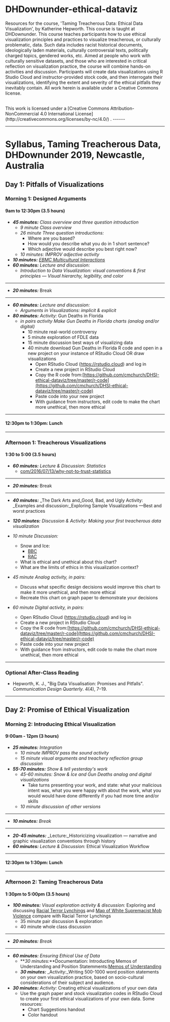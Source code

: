 # DHDownunder-ethical-dataviz 
Resources for the course, 'Taming Treacherous Data: Ethical Data Visualization', by Katherine Hepworth. This course is taught at DHDownunder. This course teaches participants how to use ethical visualization principles and practices to visualize treacherous, or culturally problematic, data. Such data includes racist historical documents, ideologically laden materials, culturally controversial texts, politically charged topics, gendered works, etc. Aimed at people who work with culturally sensitive datasets, and those who are interested in critical reflection on visualization practice, the course will combine hands-on activities and discussion. Participants will create data visualizations using R Studio Cloud and instructor-provided stock code, and then interrogate their visualizations, identifying the extent and severity of the ethical pitfalls they inevitably contain. All work herein is available under a Creative Commons license.

<br>
This work is licensed under a [Creative Commons Attribution-NonCommercial 4.0 International License](http://creativecommons.org/licenses/by-nc/4.0/) . ------

***

# Syllabus, Taming Treacherous Data, DHDownunder 2019, Newcastle, Australia

## Day 1: Pitfalls of Visualizations

### Morning 1: Designed Arguments

#### 9am to 12:30pm (3.5 hours)

* **_45 minutes:_** _Class overview and three question introduction_
  - _9 minute Class overview_
  - _26 minute Three question introductions:_
    + Where are you based?
    + How would you describe what you do in 1 short sentence?
    + Which adjective would describe you best right now?
  - _10 minutes: IMPROV adjective activity_
* **_10 minutes:_** [_EBMC Multicultural Interactions_](http://www.emergingsf.org/wp-content/uploads/2017/08/EBMC_AgreemntsMulticulturalInteractions15.09.13-copy.pdf)
* **_60 minutes:_** _Lecture and discussion:_
  - _Introduction to Data Visualization: visual conventions & first principles — Visual hierarchy, legibility, and color_

***

* **_20 minutes:_** Break

***

* **_60 minutes:_** _Lecture and discussion:_
  - _Arguments in Visualizations: implicit & explicit_
* **_80 minutes:_** _Activity:_ Gun Deaths in Florida
  - _in pairs activity Make Gun Deaths in Florida charts (analog and/or digital)_
    + 10 minute real-world controversy
    + 5 minute exploration of FDLE data
    + 15 minute discussion best ways of visualizing data
    + 40 minute download Gun Deaths in Florida R code and open in a new project on your instance of RStudio Cloud OR draw visualizations
      * Open RStudio Cloud (https://rstudio.cloud) and log in
      * Create a new project in RStudio Cloud
      * Copy the R code from:[https://github.com/cmchurch/DHSI-ethical-dataviz/tree/master/r-code](https://github.com/cmchurch/DHSI-ethical-dataviz/tree/master/r-code)
      * Paste code into your new project
      * With guidance from instructors, edit code to make the chart more unethical, then more ethical

***

#### 12:30pm to 1:30pm: Lunch

***

### Afternoon 1: Treacherous Visualizations

#### 1:30 to 5:00 (3.5 hours)

* **_60 minutes:_** _Lecture & Discussion: Statistics_
  - [com/2016/07/13/why-not-to-trust-statistics](https://mathwithbaddrawings.com/2016/07/13/why-not-to-trust-statistics/)

***

* **_20 minutes:_** Break

***

* **_40 minutes:_** _The Dark Arts and_Good, Bad, and Ugly Activity: _Examples and discussion:_Exploring Sample Visualizations —Best and worst practices

* **_120 minutes:_** _Discussion & Activity: Making your first treacherous data visualization_

* _10 minute Discussion:_
  - Snow and Ice:
    + [BBC](https://github.com/cmchurch/DHSI-ethical-dataviz/blob/master/images/snow-ice_BBC.jpg)
    + [RAC](https://www.rac.co.uk/drive/advice/learning-to-drive/stopping-distances/)
  - What is ethical and unethical about this chart?
  - What are the limits of ethics in this visualization context?
* _45 minute Analog activity, in pairs:_
  - Discuss what specific design decisions would improve this chart to make it more unethical, and then more ethical
  - Recreate this chart on graph paper to demonstrate your decisions
* _60 minute Digital activity, in pairs:_
  - Open RStudio Cloud (https://rstudio.cloud) and log in
  - Create a new project in RStudio Cloud
  - Copy the R code from:[https://github.com/cmchurch/DHSI-ethical-dataviz/tree/master/r-code](https://github.com/cmchurch/DHSI-ethical-dataviz/tree/master/r-code)
  - Paste code into your new project
  - With guidance from instructors, edit code to make the chart more unethical, then more ethical

***

### Optional After-Class Reading

* Hepworth, K. J., "Big Data Visualisation: Promises and Pitfalls". _Communication Design Quarterly_. 4(4), 7–19.

***

## Day 2: Promise of Ethical Visualization

### Morning 2: Introducing Ethical Visualization

#### 9:00am - 12pm (3 hours)

* **_25 minutes:_** _Integration_
  - _10 minute IMPROV pass the sound activity_
  - _15 minute visual arguments and treachery reflection group discussion_
* **_55-70 minutes:_** _Show & tell yesterday's work_
  - _45-60 minutes: Snow & Ice and Gun Deaths analog and digital visualizations_
    + Take turns presenting your work, and state: what your malicious intent was, what you were happy with about the work, what you would would have done differently if you had more time and/or skills
  - _10 minute discussion of other versions_

***

* **_10 minutes:_** _Break_

***

* **_20-45 minutes:_** _Lecture:_Historicizing visualization — narrative and graphic visualization conventions through history
* **_60 minutes:_** _Lecture & Discussion:_ Ethical Visualization Workflow

***

#### 12:30pm to 1:30pm: Lunch

***

### Afternoon 2: Taming Treacherous Data

#### 1:30pm to 5:00pm (3.5 hours)

* **_100 minutes:_** _Visual exploration activity & discussion:_ Exploring and discussing [Racial Terror Lynchings](https://lynchinginamerica.eji.org/explore) and [Map of White Supremacist Mob Violence](http://www.monroeworktoday.org/explore/) compare with Racial Terror Lynchings
  - 35 minute pair discussion & exploration
  - 40 minute whole class discussion

***

* **_20 minutes:_** _Break_

***

* **_60 minutes:_** _Ensuring Ethical Use of Data_
  - **_30 minutes:_**Documentation: Introducting Memos of Understanding and Position Statemments:[Memos of Understanding](http://www.monroeworktoday.org/extras/files/MOU.pdf)
  - **_30 minutes:_** _Activity:_Writing 500-1000 word position statements on your own visualization practice, based on socio-cultural considerations of their subject and audience.
* **_30 minutes:_** _Activity:_ Creating ethical visualizations of your own data
  - Use the graph paper and stock visualization codes in RStudio Cloud to create your first ethical visualizations of your own data. Some resources:
    + Chart Suggestions handout
    + Color handout

